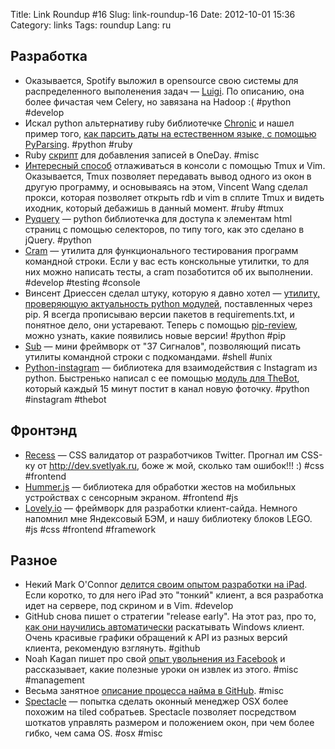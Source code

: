 Title: Link Roundup #16
Slug: link-roundup-16
Date: 2012-10-01 15:36
Category: links
Tags: roundup
Lang: ru

Разработка
----------

* Оказывается, Spotify выложил в opensource свою системы для распределенного выполенения задач — [Luigi](https://github.com/spotify/luigi). По описанию, она более фичастая чем Celery, но завязана на Hadoop :( #python #develop
* Искал python альтернативу ruby библиотечке [Chronic](https://github.com/mojombo/chronic) и нашел пример того, [как парсить даты на естественном языке, с помощью PyParsing](http://pyparsing.wikispaces.com/UnderDevelopment#toc0). #python #ruby
* Ruby [скрипт](http://brettterpstra.com/logging-with-day-one-geek-style/) для добавления записей в OneDay. #misc
* [Интересный способ](http://linsong.github.com/2010/07/24/debugger-with-source-view-using-tmux.html) отлаживаться в консоли с помощью Tmux и Vim. Оказывается, Tmux позволяет передавать вывод одного из окон в другую программу, и основываясь на этом, Vincent Wang сделал прокси, которая позволяет открыть rdb и vim в сплите Tmux и видеть иходник, который дебажишь в данный момент. #ruby #tmux
* [Pyquery](http://pypi.python.org/pypi/pyquery/) — python библиотечка для доступа к элементам html страниц с помощью селекторов, по типу того, как это сделано в jQuery. #python
* [Cram](https://bitheap.org/cram/) — утилита для функционального тестирования программ командной строки. Если у вас есть конскольные утилитки, то для них можно написать тесты, а cram позаботится об их выполнении. #develop #testing #console
* Винсент Дриессен сделал штуку, которую я давно хотел — [утилиту, проверяющую актуальность python модулей](http://nvie.com/posts/pin-your-packages/), поставленных через pip. Я всегда прописываю версии пакетов в requirements.txt, и понятное дело, они устаревают. Теперь с помощью [pip-review](https://github.com/nvie/pip-tools), можно узнать, какие появились новые версии! #python #pip
* [Sub](https://github.com/37signals/sub/) — мини фреймворк от "37 Сигналов", позволяющий писать утилиты командной строки с подкомандами. #shell #unix
* [Python-instagram](https://github.com/Instagram/python-instagram) — библиотека для взаимодействия с Instagram из python. Быстренько написал с ее помощью [модуль для TheBot](https://github.com/svetlyak40wt/thebot-instagram), который каждый 15 минут постит в канал новую фоточку. #python #instagram #thebot

Фронтэнд
--------

* [Recess](https://github.com/twitter/recess) — CSS валидатор от разработчиков Twitter. Прогнал им CSS-ку от <http://dev.svetlyak.ru>, боже ж мой, сколько там ошибок!!! :) #css #frontend
* [Hummer.js](https://github.com/EightMedia/hammer.js) — библиотека для обработки жестов на мобильных устройствах с сенсорным экраном. #frontend #js
* [Lovely.io](https://github.com/MadRabbit/lovely.io) — фреймворк для разработки клиент-сайда. Немного напомнил мне Яндексовый БЭМ, и нашу библиотеку блоков LEGO. #js #css #frontend #framework

Разное
------

* Некий Mark O'Connor [делится своим опытом разработки на iPad](http://yieldthought.com/post/31857050698/ipad-linode-1-year-later). Если коротко, то для него iPad это "тонкий" клиент, а вся разработка идет на сервере, под скрином и в Vim. #develop
* GitHub снова пишет о стратегии "release early". На этот раз, про то, [как они научились автоматически](https://github.com/blog/1271-how-we-ship-github-for-windows) раскатывать Windows клиент. Очень красивые графики обращений к API из разных версий клиента, рекомендую взглянуть. #github
* Noah Kagan пишет про свой [опыт увольнения из Facebook](http://okdork.com/2012/09/29/why-i-got-fired-from-facebook-a-100-million-dollar-lesson/) и рассказывает, какие полезные уроки он извлек из этого. #misc #management
* Весьма занятное [описание процесса найма в GitHub](https://github.com/blog/1269-the-github-hiring-experience). #misc
* [Spectacle](http://spectacleapp.com/) — попытка сделать оконный менеджер OSX более похожим на tiled собратьев. Spectacle позволяет посредством шоткатов управлять размером и положением окон, при чем более гибко, чем сама OS. #osx #misc
